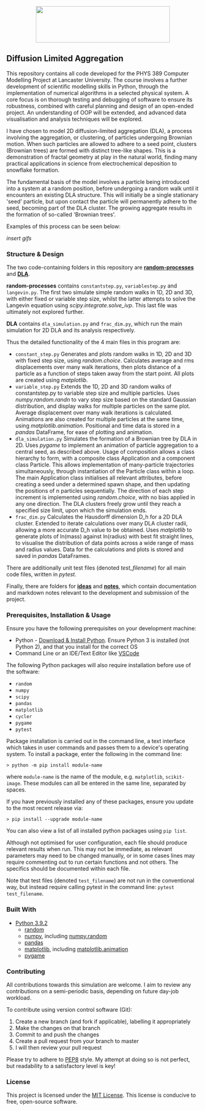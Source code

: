 <p align="center">
  <img src="https://www.lancaster.ac.uk/media/lancaster-university/content-assets/images/fst/logos/Physicslogo.svg" width="350" height="95">
</p>

## Diffusion Limited Aggregation

This repository contains all code developed for the PHYS 389 Computer Modelling Project at Lancaster University. The course involves a further development of scientific modelling skills in Python, through the implementation of numerical algorithms in a selected physical system. A core focus is on thorough testing and debugging of software to ensure its robustness, combined with careful planning and design of an open-ended project. An understanding of OOP will be extended, and advanced data visualisation and analysis techniques will be explored. 

I have chosen to model 2D diffusion-limited aggregation (DLA), a process involving the aggregation, or clustering, of particles undergoing Brownian motion. When such particles are allowed to adhere to a seed point, clusters (Brownian trees) are formed with distinct tree-like shapes. This is a demonstration of fractal geometry at play in the natural world, finding many practical applications in science from electrochemical deposition to snowflake formation.

The fundamental basis of the model involves a particle being introduced into a system at a random position, before undergoing a random walk until it encounters an existing DLA structure. This will initially be a single stationary 'seed' particle, but upon contact the particle will permanently adhere to the seed, becoming part of the DLA cluster. The growing aggregate results in the formation of so-called 'Brownian trees'.

Examples of this process can be seen below: 

*insert gifs*

### Structure & Design
The two code-containing folders in this repository are [**random-processes**](https://github.com/Lancaster-Physics-Phys389-2021/phys389-2021-project-msychung/tree/main/random-processes) and [**DLA**](https://github.com/Lancaster-Physics-Phys389-2021/phys389-2021-project-msychung/tree/main/DLA). 

**random-processes** contains `constantstep.py`, `variablestep.py` and `langevin.py`. The first two simulate simple random walks in 1D, 2D and 3D, with either fixed or variable step size, whilst the latter attempts to solve the Langevin equation using *scipy.integrate.solve_ivp*. This last file was ultimately not explored further. 

**DLA** contains `dla_simulation.py` and `frac_dim.py`, which run the main simulation for 2D DLA and its analysis respectively. 

Thus the detailed functionality of the 4 main files in this program are:
 - `constant_step.py`
 Generates and plots random walks in 1D, 2D and 3D with fixed step size, using *random.choice*. Calculates average and rms displacements over many walk iterations, then plots distance of a particle as a function of steps taken away from the start point. All plots are created using *matplotlib*.
 -  `variable_step.py`
 Extends the 1D, 2D and 3D random walks of constantstep.py to variable step size and multiple particles. Uses *numpy.random.randn* to vary step size based on the standard Gaussian distribution, and display walks for multiple particles on the same plot. Average displacement over many walk iterations is calculated. Animations are also created for multiple particles at the same time, using *matplotlib.animation*. Positional and time data is stored in a *pandas* DataFrame, for ease of plotting and animation.
 -  `dla_simulation.py`
 Simulates the formation of a Brownian tree by DLA in 2D. Uses *pygame* to implement an animation of particle aggregation to a central seed, as described above. Usage of composition allows a class hierarchy to form, with a composite class Application and a component class Particle. This allows implementation of many-particle trajectories simultaneously, through instantiation of the Particle class within a loop. The main Application class initialises all relevant attributes, before creating a seed under a determined spawn shape, and then updating the positions of n particles sequentially. The direction of each step increment is implemented using *random.choice*, with no bias applied in any one direction. The DLA clusters freely grow until they reach a specified size limit, upon which the simulation ends.
 -  `frac_dim.py`
Calculates the Hausdorff dimension D_h for a 2D DLA cluster. Extended to iterate calculations over many DLA cluster radii, allowing a more accurate D_h value to be obtained. Uses *matplotlib* to generate plots of ln(mass) against ln(radius) with best fit straight lines, to visualise the distribution of data points across a wide range of mass and radius values. Data for the calculations and plots is stored and saved in *pandas* DataFrames.

There are additionally unit test files (denoted *test_filename*) for all main code files, written in *pytest*. 

Finally, there are folders for [**ideas**](https://github.com/Lancaster-Physics-Phys389-2021/phys389-2021-project-msychung/tree/main/ideas) and [**notes**](https://github.com/Lancaster-Physics-Phys389-2021/phys389-2021-project-msychung/tree/main/notes), which contain documentation and markdown notes relevant to the development and submission of the project.

### Prerequisites, Installation & Usage
Ensure you have the following prerequisites on your development machine:
* Python - [Download & Install Python](https://www.python.org/downloads/). Ensure Python 3 is installed (not Python 2), and that you install for the correct OS
* Command Line or an IDE/Text Editor like [VSCode](https://code.visualstudio.com/)

The following Python packages will also require installation before use of the software:
- `random`
- `numpy`
- `scipy`
- `pandas`
- `matplotlib`
- `cycler`
- `pygame`
- `pytest`

Package installation is carried out in the command line, a text interface which takes in user commands and passes them to a device's operating system.
To install a package, enter the following in the command line:
```
> python -m pip install module-name
```
where `module-name` is the name of the module, e.g. `matplotlib`, `scikit-image`. These modules can all be entered in the same line, separated by spaces. 

If you have previously installed any of these packages, ensure you update to the most recent release via:
```
> pip install --upgrade module-name
```
You can also view a list of all installed python packages using `pip list`. 

Although not optimised for user configuration, each file should produce relevant results when run. This may not be immediate, as relevant parameters may need to be changed manually, or in some cases lines may require commenting out to run certain functions and not others. The specifics should be documented within each file. 

Note that test files (denoted `test_filename`) are not run in the conventional way, but instead require calling pytest in the command line: `pytest test_filename`. 

### Built With
* [Python 3.9.2](https://github.com/python/cpython)
  * [random](https://docs.python.org/3/library/random.html)
  * [numpy](https://numpy.org/), including [numpy.random](https://numpy.org/doc/1.16/reference/routines.random.html)
  * [pandas](https://pandas.pydata.org/)
  * [matplotlib](https://matplotlib.org/), including [matplotlib.animation](https://matplotlib.org/stable/api/animation_api.html)
  * [pygame](https://www.pygame.org/wiki/about)

### Contributing
All contributions towards this simulation are welcome. I aim to review any contributions on a semi-periodic basis, depending on future day-job workload.

To contribute using version control software (Git):
1) Create a new branch (and fork if applicable), labelling it appropriately
2) Make the changes on that branch
3) Commit to and push the changes
4) Create a pull request from your branch to master
5) I will then review your pull request

Please try to adhere to [PEP8](https://www.python.org/dev/peps/pep-0008/) style. My attempt at doing so is not perfect, but readability to a satisfactory level is key!

### License
This project is licensed under the [MIT License](https://opensource.org/licenses/MIT "Open Source MIT"). This license is conducive to free, open-source software.
